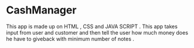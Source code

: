 ﻿# CashManager
This app is made up on HTML , CSS and JAVA SCRIPT .
This app takes input from user and customer and then tell the user how much money does he have to giveback with minimum number of notes .

